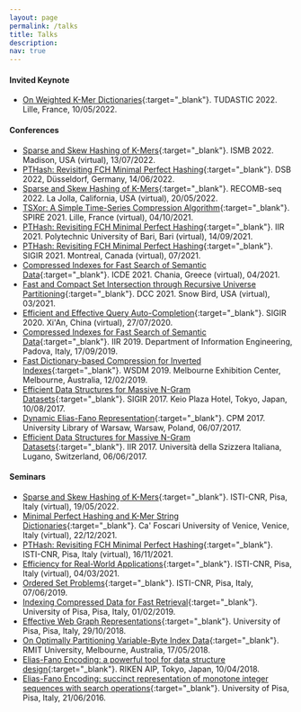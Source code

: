 ```yaml
---
layout: page
permalink: /talks
title: Talks
description:
nav: true
---
```


#### **Invited Keynote**

- [On Weighted K-Mer Dictionaries](assets/pdf/slides/TUDASTIC2022.pdf){:target="\_blank"}. TUDASTIC 2022. Lille, France, 10/05/2022.

#### **Conferences**

- [Sparse and Skew Hashing of K-Mers](assets/pdf/slides/ISMB2022.pdf){:target="\_blank"}. ISMB 2022. Madison, USA (virtual), 13/07/2022.
- [PTHash: Revisiting FCH Minimal Perfect Hashing](assets/pdf/slides/DSB2022.pdf){:target="\_blank"}. DSB 2022, Düsseldorf, Germany, 14/06/2022.
- [Sparse and Skew Hashing of K-Mers](assets/pdf/slides/RECOMB-seq-2022.pdf){:target="\_blank"}. RECOMB-seq 2022. La Jolla, California, USA (virtual), 20/05/2022.
- [TSXor: A Simple Time-Series Compression Algorithm](assets/pdf/slides/SPIRE2021.pdf){:target="\_blank"}. SPIRE 2021. Lille, France (virtual), 04/10/2021.
- [PTHash: Revisiting FCH Minimal Perfect Hashing](assets/pdf/slides/SIGIR2021.pdf){:target="\_blank"}. IIR 2021. Polytechnic University of Bari, Bari (virtual), 14/09/2021.
- [PTHash: Revisiting FCH Minimal Perfect Hashing](assets/pdf/slides/SIGIR2021.pdf){:target="\_blank"}. SIGIR 2021. Montreal, Canada (virtual), 07/2021.
- [Compressed Indexes for Fast Search of Semantic Data](assets/pdf/slides/ICDE2021.pdf){:target="\_blank"}. ICDE 2021. Chania, Greece (virtual), 04/2021.
- [Fast and Compact Set Intersection through Recursive Universe Partitioning](assets/pdf/slides/DCC2021.pdf){:target="\_blank"}. DCC 2021. Snow Bird, USA (virtual), 03/2021.
- [Efficient and Effective Query Auto-Completion](assets/pdf/slides/SIGIR2020.pdf){:target="\_blank"}. SIGIR 2020. Xi'An, China (virtual), 27/07/2020.
- [Compressed Indexes for Fast Search of Semantic Data](assets/pdf/slides/IIR2019.pdf){:target="\_blank"}. IIR 2019. Department of Information Engineering, Padova, Italy, 17/09/2019.
- [Fast Dictionary-based Compression for Inverted Indexes](assets/pdf/slides/WSDM2019.pdf){:target="\_blank"}. WSDM 2019. Melbourne Exhibition Center, Melbourne, Australia, 12/02/2019.
- [Efficient Data Structures for Massive N-Gram Datasets](assets/pdf/slides/SIGIR2017.pdf){:target="\_blank"}. SIGIR 2017. Keio Plaza Hotel, Tokyo, Japan, 10/08/2017.
- [Dynamic Elias-Fano Representation](assets/pdf/slides/CPM2017.pdf){:target="\_blank"}. CPM 2017. University Library of Warsaw, Warsaw, Poland, 06/07/2017.
- [Efficient Data Structures for Massive N-Gram Datasets](assets/pdf/slides/SIGIR2017.pdf){:target="\_blank"}. IIR 2017. Università della Szizzera Italiana, Lugano, Switzerland, 06/06/2017.

#### **Seminars**

- [Sparse and Skew Hashing of K-Mers](assets/pdf/slides/YRA2021.pdf){:target="\_blank"}. ISTI-CNR, Pisa, Italy (virtual), 19/05/2022.
- [Minimal Perfect Hashing and K-Mer String Dictionaries](assets/pdf/slides/mphf-kmers-unive.pdf){:target="\_blank"}. Ca' Foscari University of Venice, Venice, Italy (virtual), 22/12/2021.
- [PTHash: Revisiting FCH Minimal Perfect Hashing](assets/pdf/slides/SIGIR2021.pdf){:target="\_blank"}. ISTI-CNR, Pisa, Italy (virtual), 16/11/2021.
- [Efficiency for Real-World Applications](assets/pdf/slides/YRA2020.pdf){:target="\_blank"}. ISTI-CNR, Pisa, Italy (virtual), 04/03/2021.
- [Ordered Set Problems](assets/pdf/slides/ordered-set-problems.pdf){:target="\_blank"}. ISTI-CNR, Pisa, Italy, 07/06/2019.
- [Indexing Compressed Data for Fast Retrieval](assets/pdf/slides/PhD-event.pdf){:target="\_blank"}. University of Pisa, Pisa, Italy, 01/02/2019.
- [Effective Web Graph Representations](assets/pdf/slides/webgraphs-compression.pdf){:target="\_blank"}. University of Pisa, Pisa, Italy, 29/10/2018.
- [On Optimally Partitioning Variable-Byte Index Data](assets/pdf/slides/TKDE2020.pdf){:target="\_blank"}. RMIT University, Melbourne, Australia, 17/05/2018.
- [Elias-Fano Encoding: a powerful tool for data structure design](assets/pdf/slides/elias-fano-2.pdf){:target="\_blank"}.  RIKEN AIP, Tokyo, Japan, 10/04/2018.
- [Elias-Fano Encoding: succinct representation of monotone integer sequences with search operations](assets/pdf/slides/elias-fano.pdf){:target="\_blank"}. University of Pisa, Pisa, Italy, 21/06/2016.
